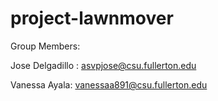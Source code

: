 # project-lawnmover
Group Members:

Jose Delgadillo : asvpjose@csu.fullerton.edu

Vanessa Ayala: vanessaa891@csu.fullerton.edu






